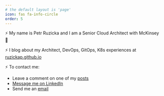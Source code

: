 ```yaml
---
# the default layout is 'page'
icon: fas fa-info-circle
order: 5
---
```


⚡ My name is Petr Ruzicka and I am a Senior Cloud Architect with McKinsey 🚀

⚡ I blog about my Architect, DevOps, GitOps, K8s experiences at [ruzickap.github.io](https://ruzickap.github.io)

⚡ To contact me:

- Leave a comment on one of my [posts](https://ruzickap.github.io)
- [Message me on LinkedIn](https://www.linkedin.com/in/petrruzicka/)
- Send me an [email](mailto:petr.ruzicka@gmail.com)
